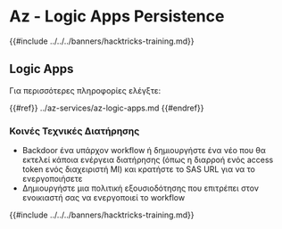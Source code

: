# Az - Logic Apps Persistence

{{#include ../../../banners/hacktricks-training.md}}

## Logic Apps

Για περισσότερες πληροφορίες ελέγξτε:

{{#ref}}
../az-services/az-logic-apps.md
{{#endref}}

### Κοινές Τεχνικές Διατήρησης

- Backdoor ένα υπάρχον workflow ή δημιουργήστε ένα νέο που θα εκτελεί κάποια ενέργεια διατήρησης (όπως η διαρροή ενός access token ενός διαχειριστή MI) και κρατήστε το SAS URL για να το ενεργοποιήσετε
- Δημιουργήστε μια πολιτική εξουσιοδότησης που επιτρέπει στον ενοικιαστή σας να ενεργοποιεί το workflow

{{#include ../../../banners/hacktricks-training.md}}
